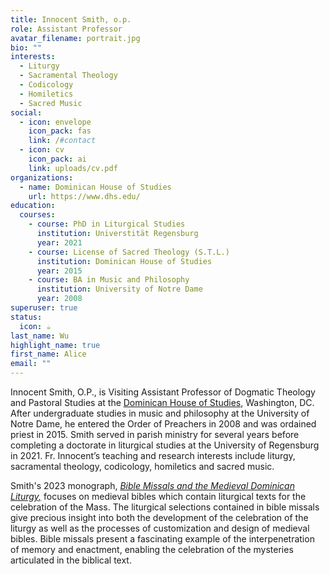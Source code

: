 ```yaml
---
title: Innocent Smith, o.p.
role: Assistant Professor
avatar_filename: portrait.jpg
bio: ""
interests:
  - Liturgy
  - Sacramental Theology
  - Codicology
  - Homiletics
  - Sacred Music
social:
  - icon: envelope
    icon_pack: fas
    link: /#contact
  - icon: cv
    icon_pack: ai
    link: uploads/cv.pdf
organizations:
  - name: Dominican House of Studies
    url: https://www.dhs.edu/
education:
  courses:
    - course: PhD in Liturgical Studies
      institution: Universtität Regensburg
      year: 2021
    - course: License of Sacred Theology (S.T.L.)
      institution: Dominican House of Studies
      year: 2015
    - course: BA in Music and Philosophy
      institution: University of Notre Dame
      year: 2008
superuser: true
status:
  icon: ☕️
last_name: Wu
highlight_name: true
first_name: Alice
email: ""
---
```

Innocent Smith, O.P., is Visiting Assistant Professor of Dogmatic Theology and Pastoral Studies at the [Dominican House of Studies](https://dhs.edu/), Washington, DC. After undergraduate studies in music and philosophy at the University of Notre Dame, he entered the Order of Preachers in 2008 and was ordained priest in 2015. Smith served in parish ministry for several years before completing a doctorate in liturgical studies at the University of Regensburg in 2021. Fr. Innocent’s teaching and research interests include liturgy, sacramental theology, codicology, homiletics and sacred music.

Smith's 2023 monograph, [*Bible Missals and the Medieval Dominican Liturgy,*](https://www.degruyter.com/document/isbn/9783110792430/html) focuses on medieval bibles which contain liturgical texts for the celebration of the Mass. The liturgical selections contained in bible missals give precious insight into both the development of the celebration of the liturgy as well as the processes of customization and design of medieval bibles. Bible missals present a fascinating example of the interpenetration of memory and enactment, enabling the celebration of the mysteries articulated in the biblical text.
